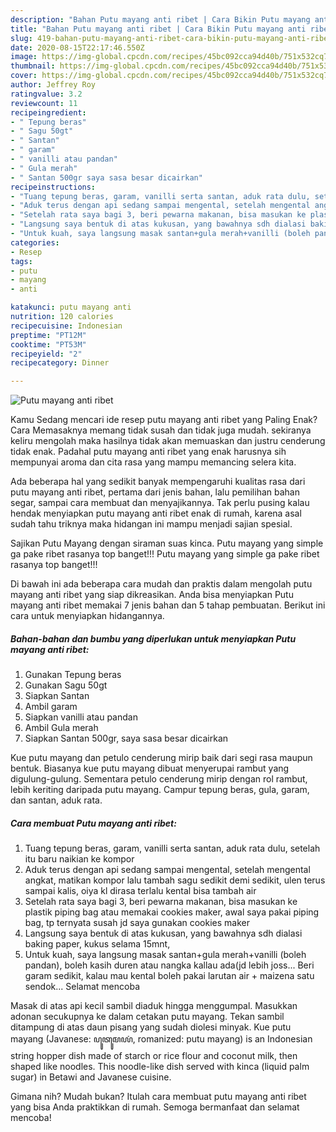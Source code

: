 ```yaml
---
description: "Bahan Putu mayang anti ribet | Cara Bikin Putu mayang anti ribet Yang Enak dan Simpel"
title: "Bahan Putu mayang anti ribet | Cara Bikin Putu mayang anti ribet Yang Enak dan Simpel"
slug: 419-bahan-putu-mayang-anti-ribet-cara-bikin-putu-mayang-anti-ribet-yang-enak-dan-simpel
date: 2020-08-15T22:17:46.550Z
image: https://img-global.cpcdn.com/recipes/45bc092cca94d40b/751x532cq70/putu-mayang-anti-ribet-foto-resep-utama.jpg
thumbnail: https://img-global.cpcdn.com/recipes/45bc092cca94d40b/751x532cq70/putu-mayang-anti-ribet-foto-resep-utama.jpg
cover: https://img-global.cpcdn.com/recipes/45bc092cca94d40b/751x532cq70/putu-mayang-anti-ribet-foto-resep-utama.jpg
author: Jeffrey Roy
ratingvalue: 3.2
reviewcount: 11
recipeingredient:
- " Tepung beras"
- " Sagu 50gt"
- " Santan"
- " garam"
- " vanilli atau pandan"
- " Gula merah"
- " Santan 500gr saya sasa besar dicairkan"
recipeinstructions:
- "Tuang tepung beras, garam, vanilli serta santan, aduk rata dulu, setelah itu baru naikian ke kompor"
- "Aduk terus dengan api sedang sampai mengental, setelah mengental angkat, matikan kompor lalu tambah sagu sedikit demi sedikit, ulen terus sampai kalis, oiya kl dirasa terlalu kental bisa tambah air"
- "Setelah rata saya bagi 3, beri pewarna makanan, bisa masukan ke plastik piping bag atau memakai cookies maker, awal saya pakai piping bag, tp ternyata susah jd saya gunakan cookies maker"
- "Langsung saya bentuk di atas kukusan, yang bawahnya sdh dialasi baking paper, kukus selama 15mnt,"
- "Untuk kuah, saya langsung masak santan+gula merah+vanilli (boleh pandan), boleh kasih duren atau nangka kallau ada(jd lebih joss... Beri garam sedikit, kalau mau kental boleh pakai larutan air + maizena satu sendok... Selamat mencoba"
categories:
- Resep
tags:
- putu
- mayang
- anti

katakunci: putu mayang anti 
nutrition: 120 calories
recipecuisine: Indonesian
preptime: "PT12M"
cooktime: "PT53M"
recipeyield: "2"
recipecategory: Dinner

---
```



![Putu mayang anti ribet](https://img-global.cpcdn.com/recipes/45bc092cca94d40b/751x532cq70/putu-mayang-anti-ribet-foto-resep-utama.jpg)

Kamu Sedang mencari ide resep putu mayang anti ribet yang Paling Enak? Cara Memasaknya memang tidak susah dan tidak juga mudah. sekiranya keliru mengolah maka hasilnya tidak akan memuaskan dan justru cenderung tidak enak. Padahal putu mayang anti ribet yang enak harusnya sih mempunyai aroma dan cita rasa yang mampu memancing selera kita.

Ada beberapa hal yang sedikit banyak mempengaruhi kualitas rasa dari putu mayang anti ribet, pertama dari jenis bahan, lalu pemilihan bahan segar, sampai cara membuat dan menyajikannya. Tak perlu pusing kalau hendak menyiapkan putu mayang anti ribet enak di rumah, karena asal sudah tahu triknya maka hidangan ini mampu menjadi sajian spesial.

Sajikan Putu Mayang dengan siraman suas kinca. Putu mayang yang simple ga pake ribet rasanya top banget!!! Putu mayang yang simple ga pake ribet rasanya top banget!!!


Di bawah ini ada beberapa cara mudah dan praktis dalam mengolah putu mayang anti ribet yang siap dikreasikan. Anda bisa menyiapkan Putu mayang anti ribet memakai 7 jenis bahan dan 5 tahap pembuatan. Berikut ini cara untuk menyiapkan hidangannya.

<!--inarticleads1-->

##### Bahan-bahan dan bumbu yang diperlukan untuk menyiapkan Putu mayang anti ribet:

1. Gunakan  Tepung beras
1. Gunakan  Sagu 50gt
1. Siapkan  Santan
1. Ambil  garam
1. Siapkan  vanilli atau pandan
1. Ambil  Gula merah
1. Siapkan  Santan 500gr, saya sasa besar dicairkan


Kue putu mayang dan petulo cenderung mirip baik dari segi rasa maupun bentuk. Biasanya kue putu mayang dibuat menyerupai rambut yang digulung-gulung. Sementara petulo cenderung mirip dengan rol rambut, lebih keriting daripada putu mayang. Campur tepung beras, gula, garam, dan santan, aduk rata. 

<!--inarticleads2-->

##### Cara membuat Putu mayang anti ribet:

1. Tuang tepung beras, garam, vanilli serta santan, aduk rata dulu, setelah itu baru naikian ke kompor
1. Aduk terus dengan api sedang sampai mengental, setelah mengental angkat, matikan kompor lalu tambah sagu sedikit demi sedikit, ulen terus sampai kalis, oiya kl dirasa terlalu kental bisa tambah air
1. Setelah rata saya bagi 3, beri pewarna makanan, bisa masukan ke plastik piping bag atau memakai cookies maker, awal saya pakai piping bag, tp ternyata susah jd saya gunakan cookies maker
1. Langsung saya bentuk di atas kukusan, yang bawahnya sdh dialasi baking paper, kukus selama 15mnt,
1. Untuk kuah, saya langsung masak santan+gula merah+vanilli (boleh pandan), boleh kasih duren atau nangka kallau ada(jd lebih joss... Beri garam sedikit, kalau mau kental boleh pakai larutan air + maizena satu sendok... Selamat mencoba


Masak di atas api kecil sambil diaduk hingga menggumpal. Masukkan adonan secukupnya ke dalam cetakan putu mayang. Tekan sambil ditampung di atas daun pisang yang sudah diolesi minyak. Kue putu mayang (Javanese: ꦥꦸꦠꦸꦩꦪꦁ, romanized: putu mayang) is an Indonesian string hopper dish made of starch or rice flour and coconut milk, then shaped like noodles. This noodle-like dish served with kinca (liquid palm sugar) in Betawi and Javanese cuisine. 

Gimana nih? Mudah bukan? Itulah cara membuat putu mayang anti ribet yang bisa Anda praktikkan di rumah. Semoga bermanfaat dan selamat mencoba!
